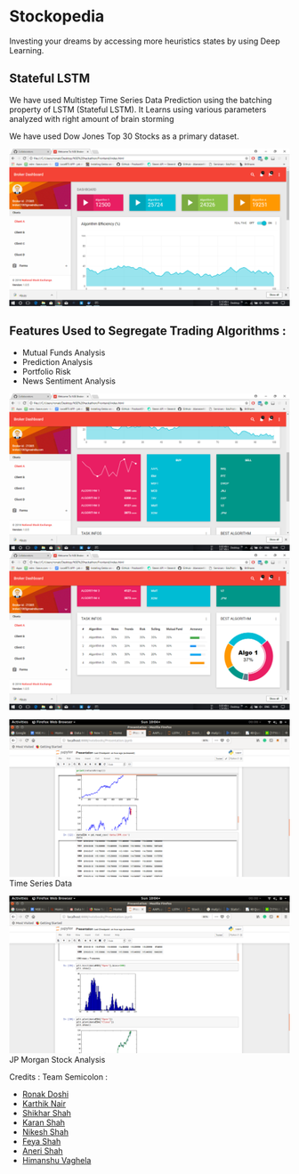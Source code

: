# Stockopedia

Investing your dreams by accessing more heuristics states by using Deep Learning.

## Stateful LSTM
We have used Multistep Time Series Data Prediction using the batching property of LSTM (Stateful LSTM).
It Learns  using various parameters analyzed with right amount of brain storming

We have used Dow Jones Top 30 Stocks as a primary dataset.

![Broker Dashboard](Screenshots/blah.png)


## Features Used to Segregate Trading Algorithms :

* Mutual Funds Analysis
* Prediction Analysis
* Portfolio Risk
* News Sentiment Analysis 

![Stock Trending](Screenshots/algo.png)
![Algo Comparision](Screenshots/algo2.png)


![Exploratory Data Analaysis](Screenshots/1.png)
Time Series Data 

![Histogram Analysis](Screenshots/2.png)
JP Morgan Stock Analysis 

Credits :
Team Semicolon :
* [Ronak Doshi](https://www.github.com/Ronak-59)
* [Karthik Nair](https://www.github.com/KrUciFieR-Jr)
* [Shikhar Shah](https://www.github.com/shikhar96)
* [Karan Shah](https://www.github.com/karanfc)
* [Nikesh Shah](https://www.github.com/Nikesh2712)
* [Feya Shah](https://www.github.com/fshah21)
* [Aneri Shah](https://www.github.com/Aneri2807)
* [Himanshu Vaghela](https://www.github.com/himanshuvaghela)
